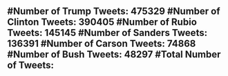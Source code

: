#Number of Trump Tweets: 475329
#Number of Clinton Tweets: 390405
#Number of Rubio Tweets: 145145
#Number of Sanders Tweets: 136391
#Number of Carson Tweets: 74868
#Number of Bush Tweets: 48297
#Total Number of Tweets:  
---

